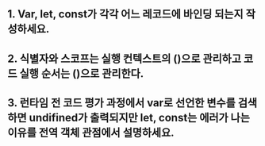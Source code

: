
## 1. Var, let, const가 각각 어느 레코드에 바인딩 되는지 작성하세요.

## 2. 식별자와 스코프는 실행 컨텍스트의 ()으로 관리하고 코드 실행 순서는 ()으로 관리한다.

## 3.  런타임 전 코드 평가 과정에서 var로 선언한 변수를 검색하면 undifined가 출력되지만 let, const는 에러가 나는 이유를 전역 객체  관점에서 설명하세요. 


 